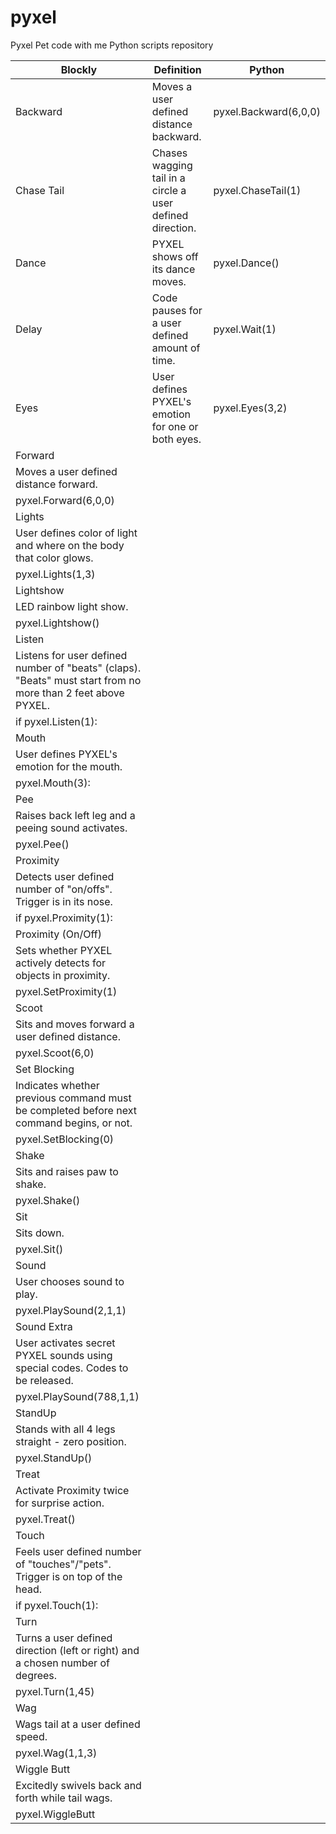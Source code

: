 # pyxel
Pyxel Pet code with me Python scripts repository


| Blockly | Definition | Python |
|---|---|---|
| Backward | Moves a user defined distance backward. | pyxel.Backward(6,0,0) |
| Chase Tail | Chases wagging tail in a circle a user defined direction. | pyxel.ChaseTail(1)
| Dance | PYXEL shows off its dance moves. | pyxel.Dance() |
| Delay | Code pauses for a user defined amount of time. | pyxel.Wait(1) |
| Eyes | User defines PYXEL's emotion for one or both eyes. | pyxel.Eyes(3,2) |
|Forward
|Moves a user defined distance forward.
|pyxel.Forward(6,0,0) |
|Lights
|User defines color of light and where on the body that color glows.
|pyxel.Lights(1,3) |
| Lightshow
| LED rainbow light show.
|pyxel.Lightshow() |
|Listen
|Listens for user defined number of "beats" (claps). "Beats" must start from no more than 2 feet above PYXEL.
|if pyxel.Listen(1): |
|Mouth
|User defines PYXEL's emotion for the mouth.
|pyxel.Mouth(3): |
|Pee
|Raises back left leg and a peeing sound activates.
|pyxel.Pee() |
|Proximity
|Detects user defined number of "on/offs". Trigger is in its nose.
|if pyxel.Proximity(1): |
|Proximity (On/Off)
|Sets whether PYXEL actively detects for objects in proximity.
|pyxel.SetProximity(1) |
|Scoot
|Sits and moves forward a user defined distance.
|pyxel.Scoot(6,0) |
|Set Blocking
|Indicates whether previous command must be completed before next command begins, or not.
|pyxel.SetBlocking(0) |
|Shake
|Sits and raises paw to shake.
|pyxel.Shake() |
|Sit
|Sits down.
|pyxel.Sit() |
|Sound
|User chooses sound to play.
|pyxel.PlaySound(2,1,1) |
|Sound Extra
|User activates secret PYXEL sounds using special codes. Codes to be released.
|pyxel.PlaySound(788,1,1) |
|StandUp
|Stands with all 4 legs straight - zero position.
|pyxel.StandUp() |
|Treat
|Activate Proximity twice for surprise action.
|pyxel.Treat() |
|Touch
|Feels user defined number of "touches"/"pets". Trigger is on top of the head.
|if pyxel.Touch(1): |
|Turn
|Turns a user defined direction (left or right) and a chosen number of degrees.
|pyxel.Turn(1,45) |
|Wag
|Wags tail at a user defined speed.
|pyxel.Wag(1,1,3) |
|Wiggle Butt
|Excitedly swivels back and forth while tail wags.
|pyxel.WiggleButt |
